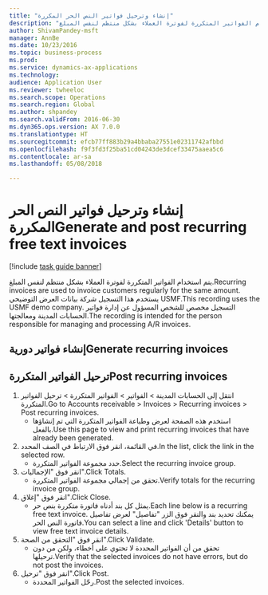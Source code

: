 ```yaml
--- 
title: "إنشاء وترحيل فواتير النص الحر المكررة"
description: "يتم استخدام الفواتير المتكررة لفوترة العملاء بشكل منتظم لنفس المبلغ."
author: ShivamPandey-msft
manager: AnnBe
ms.date: 10/23/2016
ms.topic: business-process
ms.prod: 
ms.service: dynamics-ax-applications
ms.technology: 
audience: Application User
ms.reviewer: twheeloc
ms.search.scope: Operations
ms.search.region: Global
ms.author: shpandey
ms.search.validFrom: 2016-06-30
ms.dyn365.ops.version: AX 7.0.0
ms.translationtype: HT
ms.sourcegitcommit: efcb77ff883b29a4bbaba27551e02311742afbbd
ms.openlocfilehash: f9f3fd3f25ba51cd04243de3dcef33475aaea5c6
ms.contentlocale: ar-sa
ms.lasthandoff: 05/08/2018

---
```

# <a name="generate-and-post-recurring-free-text-invoices"></a><span data-ttu-id="28ced-103">إنشاء وترحيل فواتير النص الحر المكررة</span><span class="sxs-lookup"><span data-stu-id="28ced-103">Generate and post recurring free text invoices</span></span>

[!include [task guide banner](../../includes/task-guide-banner.md)]

<span data-ttu-id="28ced-104">يتم استخدام الفواتير المتكررة لفوترة العملاء بشكل منتظم لنفس المبلغ.</span><span class="sxs-lookup"><span data-stu-id="28ced-104">Recurring invoices are used to invoice customers regularly for the same amount.</span></span> <span data-ttu-id="28ced-105">يستخدم هذا التسجيل شركة بيانات العرض التوضيحي USMF.</span><span class="sxs-lookup"><span data-stu-id="28ced-105">This recording uses the USMF demo company.</span></span> <span data-ttu-id="28ced-106">التسجيل مخصص للشخص المسؤول عن إدارة فواتير الحسابات المدينة ومعالجتها.</span><span class="sxs-lookup"><span data-stu-id="28ced-106">The recording is intended for the person responsible for managing and processing A/R invoices.</span></span>


## <a name="generate-recurring-invoices"></a><span data-ttu-id="28ced-107">إنشاء فواتير دورية</span><span class="sxs-lookup"><span data-stu-id="28ced-107">Generate recurring invoices</span></span>

## <a name="post-recurring-invoices"></a><span data-ttu-id="28ced-108">ترحيل الفواتير المتكررة</span><span class="sxs-lookup"><span data-stu-id="28ced-108">Post recurring invoices</span></span>
1. <span data-ttu-id="28ced-109">انتقل إلى الحسابات المدينة > الفواتير > الفواتير المتكررة‬ > ترحيل الفواتير المتكررة‬‬‬.</span><span class="sxs-lookup"><span data-stu-id="28ced-109">Go to Accounts receivable > Invoices > Recurring invoices > Post recurring invoices.</span></span>
    * <span data-ttu-id="28ced-110">استخدم هذه الصفحة لعرض وطباعة الفواتير المتكررة التي تم إنشاؤها بالفعل.</span><span class="sxs-lookup"><span data-stu-id="28ced-110">Use this page to view and print recurring invoices that have already been generated.</span></span>  
2. <span data-ttu-id="28ced-111">في القائمة، انقر فوق الارتباط في الصف المحدد.</span><span class="sxs-lookup"><span data-stu-id="28ced-111">In the list, click the link in the selected row.</span></span>
    * <span data-ttu-id="28ced-112">حدد مجموعة الفواتير المتكررة.</span><span class="sxs-lookup"><span data-stu-id="28ced-112">Select the recurring invoice group.</span></span>  
3. <span data-ttu-id="28ced-113">انقر فوق "الإجماليات".</span><span class="sxs-lookup"><span data-stu-id="28ced-113">Click Totals.</span></span>
    * <span data-ttu-id="28ced-114">تحقق من إجمالي مجموعة الفواتير المتكررة.</span><span class="sxs-lookup"><span data-stu-id="28ced-114">Verify totals for the recurring invoice group.</span></span>  
4. <span data-ttu-id="28ced-115">انقر فوق "إغلاق".</span><span class="sxs-lookup"><span data-stu-id="28ced-115">Click Close.</span></span>
    * <span data-ttu-id="28ced-116">يمثل كل بند أدناه فاتورة متكررة بنص حر.</span><span class="sxs-lookup"><span data-stu-id="28ced-116">Each line below is a recurring free text invoice.</span></span> <span data-ttu-id="28ced-117">يمكنك تحديد بند والنقر فوق الزر "تفاصيل" لعرض تفاصيل فاتورة النص الحر.</span><span class="sxs-lookup"><span data-stu-id="28ced-117">You can select a line and click 'Details' button to view free text invoice details.</span></span>  
5. <span data-ttu-id="28ced-118">انقر فوق "التحقق من الصحة‬".</span><span class="sxs-lookup"><span data-stu-id="28ced-118">Click Validate.</span></span>
    * <span data-ttu-id="28ced-119">تحقق من أن الفواتير المحددة لا تحتوي على أخطاء، ولكن من دون ترحيلها.</span><span class="sxs-lookup"><span data-stu-id="28ced-119">Verify that the selected invoices do not have errors, but do not post the invoices.</span></span>  
6. <span data-ttu-id="28ced-120">انقر فوق "ترحيل".</span><span class="sxs-lookup"><span data-stu-id="28ced-120">Click Post.</span></span>
    * <span data-ttu-id="28ced-121">رحّل الفواتير المحددة.</span><span class="sxs-lookup"><span data-stu-id="28ced-121">Post the selected invoices.</span></span>  


